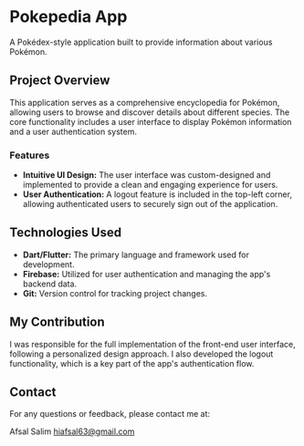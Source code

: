 # Pokepedia App

A Pokédex-style application built to provide information about various Pokémon.

## Project Overview

This application serves as a comprehensive encyclopedia for Pokémon, allowing users to browse and discover details about different species. The core functionality includes a user interface to display Pokémon information and a user authentication system.

### Features

-   **Intuitive UI Design:** The user interface was custom-designed and implemented to provide a clean and engaging experience for users.
-   **User Authentication:** A logout feature is included in the top-left corner, allowing authenticated users to securely sign out of the application.

## Technologies Used

-   **Dart/Flutter:** The primary language and framework used for development.
-   **Firebase:** Utilized for user authentication and managing the app's backend data.
-   **Git:** Version control for tracking project changes.


## My Contribution

I was responsible for the full implementation of the front-end user interface, following a personalized design approach. I also developed the logout functionality, which is a key part of the app's authentication flow.


## Contact

For any questions or feedback, please contact me at:

Afsal Salim
hiafsal63@gmail.com
